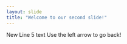 ```yaml
---
layout: slide
title: "Welcome to our second slide!"
---
```

New Line 5 text
Use the left arrow to go back!
